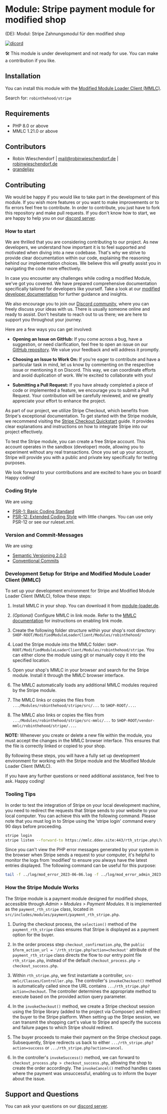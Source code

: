 # Module: Stripe payment module for modified shop
(DE): Modul: Stripe Zahnungsmodul für den modified shop

[![dicord](https://img.shields.io/discord/727190419158597683)](https://discord.gg/9NqwJqP)

🛠 This module is under development and not ready for use. You can make a contribution if you like.

## Installation
You can install this module with the [Modified Module Loader Client (MMLC)](http://module-loader.de).

Search for: `robinthehood/stripe`

## Requirements
- PHP 8.0 or above
- MMLC 1.21.0 or above

## Contributors
- Robin Wieschendorf | <mail@robinwieschendorf.de> | [robinwieschendorf.de](https://robinwieschendorf.de)
- [grandeljay](https://github.com/grandeljay)

## Contributing
We would be happy if you would like to take part in the development of this module. If you wish more features or you want to make improvements or to fix errors feel free to contribute. In order to contribute, you just have to fork this repository and make pull requests. If you don't know how to start, we are happy to help you on our [discord server](https://discord.gg/9NqwJqP).

### How to start

We are thrilled that you are considering contributing to our project. As new developers, we understand how important it is to feel supported and motivated when diving into a new codebase. That's why we strive to provide clear documentation within our code, explaining the reasoning behind our implementation choices. We believe this will greatly assist you in navigating the code more effectively.

In case you encounter any challenges while coding a modified Module, we've got you covered. We have prepared comprehensive documentation specifically tailored for developers like yourself. Take a look at our [modified developer documentation](https://docs.module-loader.de) for further guidance and insights.

We also encourage you to join our [Discord community](https://discord.gg/9NqwJqP), where you can freely discuss your ideas with us. There is usually someone online and ready to assist. Don't hesitate to reach out to us there; we are here to support you throughout your journey.

Here are a few ways you can get involved:

- **Opening an Issue on GitHub:** If you come across a bug, have a suggestion, or need clarification, feel free to open an issue on our [GitHub repository](https://github.com/RobinTheHood/modified-stripe/issues). We value your feedback and will address it promptly.

- **Choosing an Issue to Work On:** If you're eager to contribute and have a particular task in mind, let us know by commenting on the respective issue or mentioning it on Discord. This way, we can coordinate efforts and avoid duplication of work. We're excited to collaborate with you!

- **Submitting a Pull Request:** If you have already completed a piece of code or implemented a feature, we encourage you to submit a Pull Request. Your contribution will be carefully reviewed, and we greatly appreciate your effort to enhance the project.

As part of our project, we utilize Stripe Checkout, which benefits from Stripe's exceptional documentation. To get started with the Stripe module, we recommend visiting the [Stripe Checkout Quickstart](https://stripe.com/docs/checkout/quickstart) guide. It provides clear explanations and instructions on how to integrate Stripe into our project effectively.

To test the Stripe module, you can create a free Stripe account. This account operates in the sandbox (developer) mode, allowing you to experiment without any real transactions. Once you set up your account, Stripe will provide you with a public and private key specifically for testing purposes.

We look forward to your contributions and are excited to have you on board! Happy coding!

### Coding Style
We are using:
- [PSR-1: Basic Coding Standard](https://www.php-fig.org/psr/psr-1/)
- [PSR-12: Extended Coding Style](https://www.php-fig.org/psr/psr-12/) with little changes. You can use only PSR-12 or see our ruleset.xml.

### Version and Commit-Messages
We are using:
- [Semantic Versioning 2.0.0](https://semver.org)
- [Conventional Commits](https://www.conventionalcommits.org/en/v1.0.0/)

### Development Setup for Stripe and Modified Module Loader Client (MMLC)

To set up your development environment for Stripe and Modified Module Loader Client (MMLC), follow these steps:

1. Install MMLC in your shop. You can download it from [module-loader.de](https://module-loader.de).

1. *(Optional)* Configure MMLC in link mode. Refer to the [MMLC documentation](https://module-loader.de/docs/config_config.php#installMode) for instructions on enabling link mode.

1. Create the following folder structure within your shop's root directory: `SHOP-ROOT/ModifiedModuleLoaderClient/Modules/robinthehood/`

1. Load the Stripe module into the MMLC folder: `SHOP-ROOT/ModifiedModuleLoaderClient/Modules/robinthehood/stripe`. You can either clone the module using git or manually copy it into the specified location.

1. Open your shop's MMLC in your browser and search for the Stripe module. Install it through the MMLC browser interface.

1. The MMLC automatically loads any additional MMLC modules required by the Stripe module.

1. The MMLC links or copies the files from `.../Modules/robinthehood/stripe/src/...` to `SHOP-ROOT/...`.

1. The MMLC also links or copies the files from `.../Modules/robinthehood/stripe/src-mmlc/...` to `SHOP-ROOT/vendor-mmlc/robinthehood/stripe/...`.

**NOTE:** Whenever you create or delete a new file within the module, you must accept the changes in the MMLC browser interface. This ensures that the file is correctly linked or copied to your shop.

By following these steps, you will have a fully set up development environment for working with the Stripe module and the Modified Module Loader Client (MMLC).

If you have any further questions or need additional assistance, feel free to ask. Happy coding!

### Tooling Tips

In order to test the integration of Stripe on your local development machine, you need to redirect the requests that Stripe sends to your website to your local computer. You can achieve this with the following command. Please note that you must log in to Stripe using the 'stripe login' command every 90 days before proceeding.

```bash
stripe login
stripe listen --forward-to https://mmlc.ddev.site:443/rth_stripe.php\?action\=receiveHook
```

Since you can't view the PHP error messages generated by your system in the browser when Stripe sends a request to your computer, it's helpful to monitor the logs from 'modified' to ensure you always have the latest entries displayed. The following command can be useful for this purpose:

```bash
tail -f ../log/mod_error_2023-06-06.log -f ../log/mod_error_admin_2023-06-06.log
```

### How the Stripe Module Works

The Stripe module is a payment module designed for modified shops, accessible through *Admin > Modules > Payment Modules*. It is implemented as the `payment_rth_stripe` class, located in `src/includes/modules/payment/payment_rth_stripe.php`.

1. During the checkout process, the `selection()` method of the `payment_rth_stripe` class ensures that Stripe is displayed as a payment option for the buyer.

1. In the order process step `checkout_confirmation.php`, the `public $form_action_url = '/rth_stripe.php?action=checkout'` attribute of the `payment_rth_stripe` class directs the flow to our entry point file `rth_stripe.php`, instead of the default `checkout_process.php > checkout_success.php`.

1. Within `rth_stripe.php`, we first instantiate a controller, `src-mmlc/Classes/Controller.php`. The controller's `invokeCheckout()` method is automatically called since the URL contains `.../rth_stripe.php?action=checkout`. The controller determines the appropriate method to execute based on the provided action query parameter.

1. In the `invokeCheckout()` method, we create a Stripe checkout session using the Stripe library (added to the project via Composer) and redirect the buyer to the Stripe platform. When setting up the Stripe session, we can transmit the shopping cart's value to Stripe and specify the success and failure pages to which Stripe should redirect.

1. The buyer proceeds to make their payment on the Stripe checkout page. Subsequently, Stripe redirects us back to either `.../rth_stripe.php?action=success` or `.../rth_stripe.php?action=cancel`.

1. In the controller's `invokeSuccess()` method, we can forward to `checkout_process.php > checkout_success.php`, allowing the shop to create the order accordingly. The `invokeCancel()` method handles cases where the payment was unsuccessful, enabling us to inform the buyer about the issue.


## Support and Questions
You can ask your questions on our [discord server](https://discord.gg/9NqwJqP).
